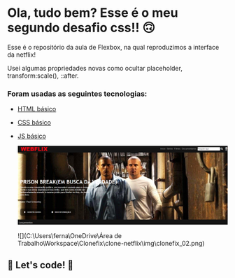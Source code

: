 # Ola, tudo bem? Esse é o meu segundo desafio css!! 🙃

Esse é o repositório da aula de Flexbox, na qual reproduzimos a interface da netflix! 

Usei algumas propriedades novas como ocultar placeholder, transform:scale(), ::after.

### Foram usadas as seguintes tecnologias:

* [HTML básico](https://www.w3schools.com/html/)

* [CSS básico](https://developer.mozilla.org/pt-BR/docs/Web/CSS)

* [JS básico]()

  ![](https://github.com/fernandoviieira/clone-netflix/blob/master/img/clonefix_01.png)

  ![](C:\Users\ferna\OneDrive\Área de Trabalho\Workspace\Clonefix\clone-netflix\img\clonefix_02.png)

## 🚀 Let's code! 🚀

```


```



